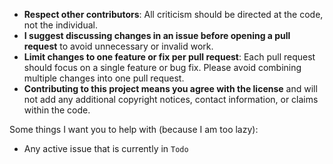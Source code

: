 - **Respect other contributors**: All criticism should be directed at the code, not the individual.
- **I suggest discussing changes in an issue before opening a pull request** to avoid unnecessary or invalid work.
- **Limit changes to one feature or fix per pull request**: Each pull request should focus on a single feature or bug fix. Please avoid combining multiple changes into one pull request.
- **Contributing to this project means you agree with the license** and will not add any additional copyright notices, contact information, or claims within the code.



Some things I want you to help with (because I am too lazy):
* Any active issue that is currently in `Todo`
